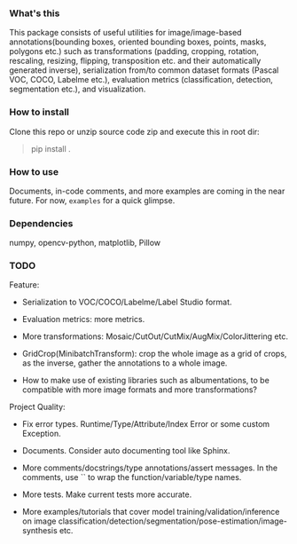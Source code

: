 ### What's this

This package consists of useful utilities for image/image-based annotations(bounding boxes, oriented bounding boxes, points, masks, polygons etc.) such as transformations (padding, cropping, rotation, rescaling, resizing, flipping, transposition etc. and their automatically generated inverse), serialization from/to common dataset formats (Pascal VOC, COCO, Labelme etc.), evaluation metrics (classification, detection, segmentation etc.), and visualization.

### How to install

Clone this repo or unzip source code zip and execute this in root dir:
> pip install .

### How to use

Documents, in-code comments, and more examples are coming in the near future. For now, `examples` for a quick glimpse.

### Dependencies

numpy, opencv-python, matplotlib, Pillow

### TODO

Feature:

* Serialization to VOC/COCO/Labelme/Label Studio format.

* Evaluation metrics: more metrics.

* More transformations: Mosaic/CutOut/CutMix/AugMix/ColorJittering etc.

* GridCrop(MinibatchTransform): crop the whole image as a grid of crops, as the inverse, gather the annotations to a whole image.

* How to make use of existing libraries such as albumentations, to be compatible with more image formats and more transformations?

Project Quality:

* Fix error types. Runtime/Type/Attribute/Index Error or some custom Exception.

* Documents. Consider auto documenting tool like Sphinx.

* More comments/docstrings/type annotations/assert messages. In the comments, use `` to wrap the function/variable/type names.

* More tests. Make current tests more accurate.

* More examples/tutorials that cover model training/validation/inference on image classification/detection/segmentation/pose-estimation/image-synthesis etc.
